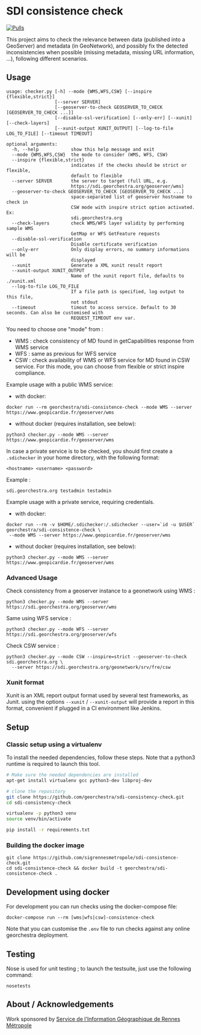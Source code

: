 # SDI consistence check

[![Pulls](https://img.shields.io/docker/pulls/georchestra/sdi-consistence-check.svg)](https://hub.docker.com/r/georchestra/sdi-consistence-check/)

This project aims to check the relevance between data (published into a GeoServer) and metadata (in GeoNetwork), and possibly fix the detected inconsistencies when possible (missing metadata, missing URL information, ...), following different scenarios.

## Usage

```
usage: checker.py [-h] --mode {WMS,WFS,CSW} [--inspire {flexible,strict}]
                  [--server SERVER]
                  [--geoserver-to-check GEOSERVER_TO_CHECK [GEOSERVER_TO_CHECK ...]]
                  [--disable-ssl-verification] [--only-err] [--xunit] [--check-layers]
                  [--xunit-output XUNIT_OUTPUT] [--log-to-file LOG_TO_FILE] [--timeout TIMEOUT]

optional arguments:
  -h, --help            show this help message and exit
  --mode {WMS,WFS,CSW}  the mode to consider (WMS, WFS, CSW)
  --inspire {flexible,strict}
                        indicates if the checks should be strict or flexible,
                        default to flexible
  --server SERVER       the server to target (full URL, e.g.
                        https://sdi.georchestra.org/geoserver/wms)
  --geoserver-to-check GEOSERVER_TO_CHECK [GEOSERVER_TO_CHECK ...]
                        space-separated list of geoserver hostname to check in
                        CSW mode with inspire strict option activated. Ex:
                        sdi.georchestra.org
  --check-layers        check WMS/WFS layer validity by performing sample WMS 
                        GetMap or WFS GetFeature requests
  --disable-ssl-verification
                        Disable certificate verification
  --only-err            Only display errors, no summary informations will be
                        displayed
  --xunit               Generate a XML xunit result report
  --xunit-output XUNIT_OUTPUT
                        Name of the xunit report file, defaults to ./xunit.xml
  --log-to-file LOG_TO_FILE
                        If a file path is specified, log output to this file,
                        not stdout
  --timeout             timout to access service. Default to 30 seconds. Can also be customised with
                        REQUEST_TIMEOUT env var.
```

You need to choose one "mode" from :

 * WMS : check consistency of MD found in getCapabilities response from WMS service
 * WFS : same as previous for WFS service
 * CSW : check availability of WMS or WFS service for MD found in CSW service.
    For this mode, you can choose from flexible or strict inspire compliance.


Example usage with a public WMS service:
 * with docker:
```
docker run --rm georchestra/sdi-consistence-check --mode WMS --server https://www.geopicardie.fr/geoserver/wms
```
 * without docker (requires installation, see below):
```
python3 checker.py --mode WMS --server https://www.geopicardie.fr/geoserver/wms
```


In case a private service is to be checked, you should first create a `.sdichecker` in your home directory, with the following format:
```
<hostname> <username> <password>
```
Example :
```
sdi.georchestra.org testadmin testadmin
```

Example usage with a private service, requiring credentials.
 * with docker:
```
docker run --rm -v $HOME/.sdichecker:/.sdichecker --user=`id -u $USER` georchestra/sdi-consistence-check \
 --mode WMS --server https://www.geopicardie.fr/geoserver/wms
```
 * without docker (requires installation, see below):
```
python3 checker.py --mode WMS --server https://www.geopicardie.fr/geoserver/wms
```

### Advanced Usage


Check consistency from a geoserver instance to a geonetwork using WMS :
```
python3 checker.py --mode WMS --server https://sdi.georchestra.org/geoserver/wms
```

Same using WFS service :
```
python3 checker.py --mode WFS --server https://sdi.georchestra.org/geoserver/wfs
```

Check CSW service :
```
python3 checker.py --mode CSW --inspire=strict --geoserver-to-check sdi.georchestra.org \
  --server https://sdi.georchestra.org/geonetwork/srv/fre/csw
```

### Xunit format

Xunit is an XML report output format used by several test frameworks, as Junit.
using the options `--xunit` / `--xunit-output` will provide a report in this
format, convenient if plugged in a CI environment like Jenkins.

## Setup

### Classic setup using a virtualenv

To install the needed dependencies, follow these steps. Note that a python3 runtime is required to launch this tool.

```bash
# Make sure the needed dependencies are installed
apt-get install virtualenv gcc python3-dev libproj-dev

# clone the repository
git clone https://github.com/georchestra/sdi-consistency-check.git
cd sdi-consistency-check

virtualenv -p python3 venv
source venv/bin/activate

pip install -r requirements.txt
```

### Building the docker image

```
git clone https://github.com/sigrennesmetropole/sdi-consistence-check.git
cd sdi-consistence-check && docker build -t georchestra/sdi-consistence-check .
```

## Development using docker

For development you can run checks using the docker-compose file:

```
docker-compose run --rm [wms|wfs|csw]-consistence-check
```

Note that you can customise the `.env` file to run checks against any online georchestra deployment.

## Testing

Nose is used for unit testing ; to launch the testsuite, just use the following command:

```
nosetests
```

## About / Acknowledgements

Work sponsored by [Service de l'Information Géographique de Rennes Métropole](https://github.com/sigrennesmetropole/)
